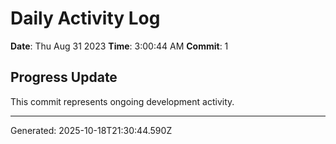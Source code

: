 # Daily Activity Log

**Date**: Thu Aug 31 2023
**Time**: 3:00:44 AM
**Commit**: 1

## Progress Update

This commit represents ongoing development activity.

---
Generated: 2025-10-18T21:30:44.590Z

